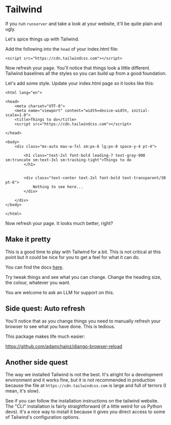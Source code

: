 # Tailwind 

If you run `runserver` and take a look at your website, it'll be quite plain and ugly. 

Let's spice things up with Tailwind.

Add the following into the `head` of your index.html file:

```
<script src="https://cdn.tailwindcss.com"></script>
```

Now refresh your page. You'll notice that things look a little different. Tailwind baselines all the styles so you can build up from a good foundation.

Let's add some style. Update your index.html page so it looks like this:

```
<html lang="en">

<head>
    <meta charset="UTF-8">
    <meta name="viewport" content="width=device-width, initial-scale=1.0">
    <title>Things to do</title>
    <script src="https://cdn.tailwindcss.com"></script>

</head>

<body>
    <div class="mx-auto max-w-7xl sm:px-6 lg:px-8 space-y-4 pt-4">

        <h1 class="text-2xl font-bold leading-7 text-gray-900 sm:truncate sm:text-3xl sm:tracking-tight">Things to do
        </h1>


        <div class="text-center text-2xl font-bold text-transparent/30 pt-6">
            Nothing to see here...
        </div>

    </div>
</body>

</html>
```

Now refresh your page. It looks much better, right?

## Make it pretty 

This is a good time to play with Tailwind for a bit. This is not critical at this point but it could be nice for you to get a feel for what it can do. 

You can find the docs [here](https://tailwindcss.com/docs/utility-first).

Try tweak things and see what you can change. Change the heading size, the colour, whatever you want.

You are welcome to ask an LLM for support on this. 

## Side quest: Auto refresh 

You'll notice that as you change things you need to manually refresh your browser to see what you have done. This is tedious. 

This package makes life much easier:

https://github.com/adamchainz/django-browser-reload

## Another side quest 

The way we installed Tailwind is not the best. It's alright for a development environment and it works fine, but it is not recommended in production because the file at `https://cdn.tailwindcss.com` is large and full of terrors (I mean, it's slow).

See if you can follow the installation instructions on the tailwind website. The "CLI" installation is fairly straightforward (if a little weird for us Python devs). It's a nice way to install it because it gives you direct access to some of Tailwind's configuration options.

